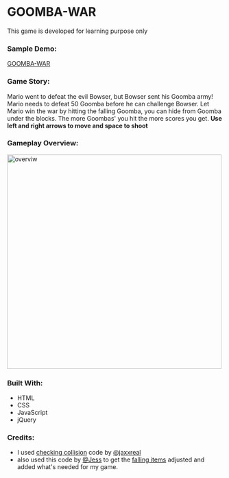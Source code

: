 # GOOMBA-WAR
This game is developed for learning purpose only

### Sample Demo:
[GOOMBA-WAR](https://raneen-z.github.io/GOOMBA-WAR/)

### Game Story: 
Mario went to defeat the evil Bowser, but Bowser sent his Goomba army! Mario needs to
defeat 50 Goomba before he can challenge Bowser. 
Let Mario win the
war by hitting the falling Goomba, you can hide from Goomba under the blocks. The more Goombas' you
hit the more scores you get.
**Use left and right arrows to move and space to shoot**

### Gameplay Overview:
<img src="images\overview.gif" alt="overviw" width="500"/>

### Built With:
- HTML
- CSS
- JavaScript
- jQuery

### Credits:
- I used [checking collision](https://gist.github.com/jaxxreal/7527349) code by [@jaxxreal](https://gist.github.com/jaxxreal)
- also used this code by [@Jess](https://codepen.io/NotJess) to get the [falling items](https://codepen.io/NotJess/pen/VmvvRO) adjusted and added what's needed for my game.


